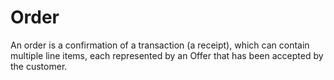 # Order

An order is a confirmation of a transaction (a receipt), which can contain multiple line items, each represented by an Offer that has been accepted by the customer.
